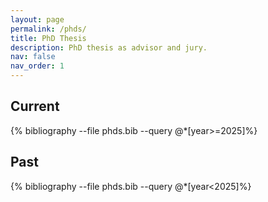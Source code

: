 ```yaml
---
layout: page
permalink: /phds/
title: PhD Thesis
description: PhD thesis as advisor and jury.
nav: false
nav_order: 1
---
```


## Current

<div class="publications">

{% bibliography --file phds.bib --query @*[year>=2025]%}

</div>

## Past

<div class="publications">

{% bibliography --file phds.bib --query @*[year<2025]%}

</div>
